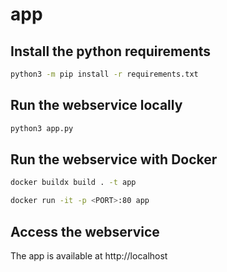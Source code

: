 # app

## Install the python requirements
```bash
python3 -m pip install -r requirements.txt
```

## Run the webservice locally
```bash
python3 app.py
```

## Run the webservice with Docker
```bash
docker buildx build . -t app
```
```bash
docker run -it -p <PORT>:80 app
```

## Access the webservice

The app is available at http://localhost
